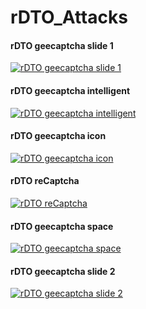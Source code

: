 # rDTO_Attacks

#### rDTO geecaptcha slide 1
[![rDTO geecaptcha slide 1](https://img.youtube.com/vi/Q1YhmE40RR0/0.jpg)](https://youtu.be/Q1YhmE40RR0)

#### rDTO geecaptcha intelligent
[![rDTO geecaptcha intelligent](https://img.youtube.com/vi/Hhvyqoe7ngY/0.jpg)](https://youtu.be/Hhvyqoe7ngY)

#### rDTO geecaptcha icon
[![rDTO geecaptcha icon](https://img.youtube.com/vi/k2WTtoeG3wA/0.jpg)](https://youtu.be/k2WTtoeG3wA)

#### rDTO reCaptcha
[![rDTO reCaptcha](https://img.youtube.com/vi/s3GIK_-iInA/0.jpg)](https://youtu.be/s3GIK_-iInA)

#### rDTO geecaptcha space
[![rDTO geecaptcha space](https://img.youtube.com/vi/BdZqpUq3F-4/0.jpg)](https://youtu.be/BdZqpUq3F-4)

#### rDTO geecaptcha slide 2
[![rDTO geecaptcha slide 2](https://img.youtube.com/vi/BdZqpUq3F-4/0.jpg)](https://youtu.be/BdZqpUq3F-4)
